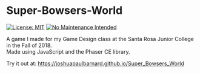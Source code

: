 # Super-Bowsers-World

[![License: MIT](https://img.shields.io/badge/License-MIT-yellow.svg)](https://opensource.org/licenses/MIT) [![No Maintenance Intended](http://unmaintained.tech/badge.svg)](http://unmaintained.tech/)

A game I made for my Game Design class at the Santa Rosa Junior College in the Fall of 2018.  
Made using JavaScript and the Phaser CE library.

Try it out at:  https://joshuapaulbarnard.github.io/Super_Bowsers_World
